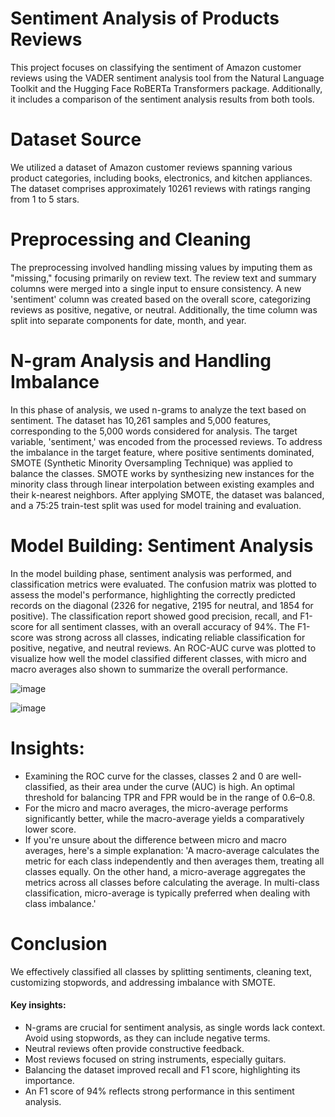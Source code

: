 # Sentiment Analysis of Products Reviews

This project focuses on classifying the sentiment of Amazon customer reviews using the VADER sentiment analysis tool from the Natural Language Toolkit and the Hugging Face RoBERTa Transformers package. Additionally, it includes a comparison of the sentiment analysis results from both tools.

# Dataset Source

We utilized a dataset of Amazon customer reviews spanning various product categories, including books, electronics, and kitchen appliances. The dataset comprises approximately 10261 reviews with ratings ranging from 1 to 5 stars.

# Preprocessing and Cleaning

The preprocessing involved handling missing values by imputing them as "missing," focusing primarily on review text. The review text and summary columns were merged into a single input to ensure consistency. A new 'sentiment' column was created based on the overall score, categorizing reviews as positive, negative, or neutral. Additionally, the time column was split into separate components for date, month, and year.


# N-gram Analysis and Handling Imbalance

In this phase of analysis, we used n-grams to analyze the text based on sentiment. The dataset has 10,261 samples and 5,000 features, corresponding to the 5,000 words considered for analysis. The target variable, 'sentiment,' was encoded from the processed reviews. To address the imbalance in the target feature, where positive sentiments dominated, SMOTE (Synthetic Minority Oversampling Technique) was applied to balance the classes. SMOTE works by synthesizing new instances for the minority class through linear interpolation between existing examples and their k-nearest neighbors. After applying SMOTE, the dataset was balanced, and a 75:25 train-test split was used for model training and evaluation.


# Model Building: Sentiment Analysis

In the model building phase, sentiment analysis was performed, and classification metrics were evaluated. The confusion matrix was plotted to assess the model's performance, highlighting the correctly predicted records on the diagonal (2326 for negative, 2195 for neutral, and 1854 for positive). The classification report showed good precision, recall, and F1-score for all sentiment classes, with an overall accuracy of 94%. The F1-score was strong across all classes, indicating reliable classification for positive, negative, and neutral reviews. An ROC-AUC curve was plotted to visualize how well the model classified different classes, with micro and macro averages also shown to summarize the overall performance.

![image](https://github.com/user-attachments/assets/94437e1a-6efa-4956-bc2a-df2d47407d91)

![image](https://github.com/user-attachments/assets/c58f4bf6-374e-4b42-9da1-ba5299a6801b)


# Insights:

- Examining the ROC curve for the classes, classes 2 and 0 are well-classified, as their area under the curve (AUC) is high. An optimal threshold for balancing TPR and FPR would be in the range of 0.6–0.8.
- For the micro and macro averages, the micro-average performs significantly better, while the macro-average yields a comparatively lower score.
- If you're unsure about the difference between micro and macro averages, here's a simple explanation: 'A macro-average calculates the metric for each class independently and then averages them, treating all classes equally. On the other hand, a micro-average aggregates the metrics across all classes before calculating the average. In multi-class classification, micro-average is typically preferred when dealing with class imbalance.'


# Conclusion
We effectively classified all classes by splitting sentiments, cleaning text, customizing stopwords, and addressing imbalance with SMOTE.

#### Key insights:

- N-grams are crucial for sentiment analysis, as single words lack context. Avoid using stopwords, as they can include negative terms.
- Neutral reviews often provide constructive feedback.
- Most reviews focused on string instruments, especially guitars.
- Balancing the dataset improved recall and F1 score, highlighting its importance.
- An F1 score of 94% reflects strong performance in this sentiment analysis.

